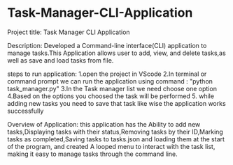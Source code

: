 # Task-Manager-CLI-Application
Project title: Task Manager CLI Application

Description: Developed a Command-line interface(CLI) application to manage tasks.This Application allows user to add, view, and delete tasks,as well as save and load tasks from file.

steps to run application: 
1.open the project in VScode 
2.In terminal or command prompt we can run the application using command : "python task_manager.py" 
3.In the Task manager list we need choose one option 
4.Based on the options you choosed the task will be performed 
5. while adding new tasks you need to save that task like wise the application works successfully

Overview of Application: this application has the Ability to add new tasks,Displaying tasks with their status,Removing tasks by their ID,Marking tasks as completed,Saving tasks to tasks.json and loading them at the start of the program, and created A looped menu to interact with the task list, making it easy to manage tasks through the command line.
